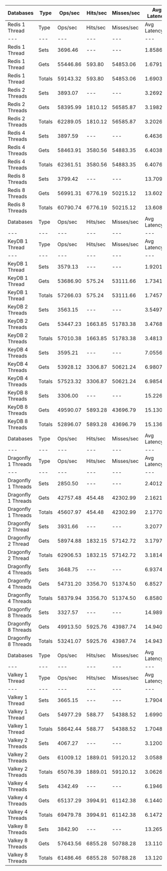 | Databases | Type | Ops/sec | Hits/sec | Misses/sec | Avg Latency | p50 Latency | p99 Latency | p99.9 Latency | KB/sec |
| --- | --- | --- | --- | --- | --- | --- | --- | --- | --- |
| Redis 1 Thread | Type | Ops/sec | Hits/sec | Misses/sec | Avg Latency | p50 Latency | p99 Latency | p99.9 Latency | KB/sec |
| --- | --- | --- | --- | --- | --- | --- | --- | --- | --- |
Redis 1 Thread | Sets | 3696.46 | --- | --- | 1.85863 | 1.63900 | 5.31100 | 29.69500 | 176.85 |
Redis 1 Thread | Gets | 55446.86 | 593.80 | 54853.06 | 1.67914 | 1.63100 | 3.66300 | 7.67900 | 2114.27 |
Redis 1 Thread | Totals | 59143.32 | 593.80 | 54853.06 | 1.69036 | 1.63100 | 3.69500 | 8.57500 | 2291.13 |
Redis 2 Threads | Sets | 3893.07 | --- | --- | 3.26927 | 3.08700 | 9.08700 | 13.75900 | 186.26 |
Redis 2 Threads | Gets | 58395.99 | 1810.12 | 56585.87 | 3.19823 | 3.05500 | 7.67900 | 13.56700 | 2232.50 |
Redis 2 Threads | Totals | 62289.05 | 1810.12 | 56585.87 | 3.20267 | 3.05500 | 7.74300 | 13.56700 | 2418.77 |
Redis 4 Threads | Sets | 3897.59 | --- | --- | 6.46360 | 6.01500 | 16.25500 | 23.67900 | 186.48 |
Redis 4 Threads | Gets | 58463.91 | 3580.56 | 54883.35 | 6.40388 | 5.98300 | 15.99900 | 23.67900 | 2243.73 |
Redis 4 Threads | Totals | 62361.51 | 3580.56 | 54883.35 | 6.40761 | 5.98300 | 15.99900 | 23.67900 | 2430.21 |
Redis 8 Threads | Sets | 3799.42 | --- | --- | 13.70925 | 12.67100 | 37.88700 | 67.58300 | 181.78 |
Redis 8 Threads | Gets | 56991.31 | 6776.19 | 50215.12 | 13.60228 | 12.60700 | 38.65500 | 68.09500 | 2203.26 |
Redis 8 Threads | Totals | 60790.74 | 6776.19 | 50215.12 | 13.60896 | 12.60700 | 38.65500 | 68.09500 | 2385.04 |
| Databases | Type | Ops/sec | Hits/sec | Misses/sec | Avg Latency | p50 Latency | p99 Latency | p99.9 Latency | KB/sec |
| --- | --- | --- | --- | --- | --- | --- | --- | --- | --- |
| KeyDB 1 Thread | Type | Ops/sec | Hits/sec | Misses/sec | Avg Latency | p50 Latency | p99 Latency | p99.9 Latency | KB/sec |
| --- | --- | --- | --- | --- | --- | --- | --- | --- | --- |
KeyDB 1 Thread | Sets | 3579.13 | --- | --- | 1.92012 | 1.71100 | 4.60700 | 34.04700 | 171.24 |
KeyDB 1 Thread | Gets | 53686.90 | 575.24 | 53111.66 | 1.73416 | 1.69500 | 3.71100 | 7.93500 | 2047.16 |
KeyDB 1 Thread | Totals | 57266.03 | 575.24 | 53111.66 | 1.74578 | 1.69500 | 3.74300 | 8.83100 | 2218.40 |
KeyDB 2 Threads | Sets | 3563.15 | --- | --- | 3.54975 | 3.27900 | 10.75100 | 15.99900 | 170.48 |
KeyDB 2 Threads | Gets | 53447.23 | 1663.85 | 51783.38 | 3.47683 | 3.23100 | 9.08700 | 15.87100 | 2043.34 |
KeyDB 2 Threads | Totals | 57010.38 | 1663.85 | 51783.38 | 3.48138 | 3.24700 | 9.15100 | 15.87100 | 2213.82 |
KeyDB 4 Threads | Sets | 3595.21 | --- | --- | 7.05568 | 6.52700 | 18.55900 | 27.77500 | 172.01 |
KeyDB 4 Threads | Gets | 53928.12 | 3306.87 | 50621.24 | 6.98073 | 6.49500 | 17.79100 | 27.77500 | 2069.68 |
KeyDB 4 Threads | Totals | 57523.32 | 3306.87 | 50621.24 | 6.98542 | 6.49500 | 17.91900 | 27.77500 | 2241.69 |
KeyDB 8 Threads | Sets | 3306.00 | --- | --- | 15.22676 | 14.20700 | 41.72700 | 67.58300 | 158.18 |
KeyDB 8 Threads | Gets | 49590.07 | 5893.28 | 43696.79 | 15.13038 | 14.14300 | 40.95900 | 67.58300 | 1917.11 |
KeyDB 8 Threads | Totals | 52896.07 | 5893.28 | 43696.79 | 15.13641 | 14.14300 | 40.95900 | 67.58300 | 2075.29 |
| Databases | Type | Ops/sec | Hits/sec | Misses/sec | Avg Latency | p50 Latency | p99 Latency | p99.9 Latency | KB/sec |
| --- | --- | --- | --- | --- | --- | --- | --- | --- | --- |
| Dragonfly 1 Threads | Type | Ops/sec | Hits/sec | Misses/sec | Avg Latency | p50 Latency | p99 Latency | p99.9 Latency | KB/sec |
| --- | --- | --- | --- | --- | --- | --- | --- | --- | --- |
Dragonfly 1 Threads | Sets | 2850.50 | --- | --- | 2.40129 | 1.85500 | 7.03900 | 39.42300 | 136.38 |
Dragonfly 1 Threads | Gets | 42757.48 | 454.48 | 42302.99 | 2.16210 | 1.85500 | 5.24700 | 9.15100 | 1630.39 |
Dragonfly 1 Threads | Totals | 45607.97 | 454.48 | 42302.99 | 2.17704 | 1.85500 | 5.27900 | 10.17500 | 1766.77 |
Dragonfly 2 Thread | Sets | 3931.66 | --- | --- | 3.20779 | 2.70300 | 11.71100 | 17.91900 | 188.11 |
Dragonfly 2 Thread | Gets | 58974.88 | 1832.15 | 57142.72 | 3.17973 | 2.70300 | 11.58300 | 18.43100 | 2254.65 |
Dragonfly 2 Thread | Totals | 62906.53 | 1832.15 | 57142.72 | 3.18149 | 2.70300 | 11.58300 | 18.43100 | 2442.76 |
Dragonfly 4 Threads | Sets | 3648.75 | --- | --- | 6.93746 | 6.43100 | 18.04700 | 26.23900 | 174.57 |
Dragonfly 4 Threads | Gets | 54731.20 | 3356.70 | 51374.50 | 6.85277 | 6.39900 | 17.66300 | 26.11100 | 2100.50 |
Dragonfly 4 Threads | Totals | 58379.94 | 3356.70 | 51374.50 | 6.85806 | 6.39900 | 17.66300 | 26.11100 | 2275.07 |
Dragonfly 8 Threads | Sets | 3327.57 | --- | --- | 14.98980 | 13.95100 | 43.00700 | 76.28700 | 159.21 |
Dragonfly 8 Threads | Gets | 49913.50 | 5925.76 | 43987.74 | 14.94021 | 13.88700 | 44.28700 | 76.28700 | 1929.59 |
Dragonfly 8 Threads | Totals | 53241.07 | 5925.76 | 43987.74 | 14.94331 | 13.88700 | 44.03100 | 76.28700 | 2088.80 |
| Databases | Type | Ops/sec | Hits/sec | Misses/sec | Avg Latency | p50 Latency | p99 Latency | p99.9 Latency | KB/sec |
| --- | --- | --- | --- | --- | --- | --- | --- | --- | --- |
| Valkey 1 Thread | Type | Ops/sec | Hits/sec | Misses/sec | Avg Latency | p50 Latency | p99 Latency | p99.9 Latency | KB/sec |
| --- | --- | --- | --- | --- | --- | --- | --- | --- | --- |
Valkey 1 Thread | Sets | 3665.15 | --- | --- | 1.79046 | 1.54300 | 3.80700 | 20.22300 | 175.36 |
Valkey 1 Thread | Gets | 54977.29 | 588.77 | 54388.52 | 1.69909 | 1.54300 | 3.35900 | 7.99900 | 2096.37 |
Valkey 1 Thread | Totals | 58642.44 | 588.77 | 54388.52 | 1.70480 | 1.54300 | 3.39100 | 8.51100 | 2271.72 |
Valkey 2 Threads | Sets | 4067.27 | --- | --- | 3.12001 | 2.92700 | 8.51100 | 13.56700 | 194.60 |
Valkey 2 Threads | Gets | 61009.12 | 1889.01 | 59120.12 | 3.05882 | 2.91100 | 7.58300 | 13.11900 | 2332.39 |
Valkey 2 Threads | Totals | 65076.39 | 1889.01 | 59120.12 | 3.06264 | 2.91100 | 7.67900 | 13.11900 | 2526.99 |
Valkey 4 Threads | Sets | 4342.49 | --- | --- | 6.19468 | 5.75900 | 15.35900 | 24.70300 | 207.76 |
Valkey 4 Threads | Gets | 65137.29 | 3994.91 | 61142.38 | 6.14409 | 5.72700 | 15.16700 | 22.39900 | 2499.87 |
Valkey 4 Threads | Totals | 69479.78 | 3994.91 | 61142.38 | 6.14725 | 5.72700 | 15.16700 | 22.52700 | 2707.64 |
Valkey 8 Threads | Sets | 3842.90 | --- | --- | 13.26550 | 12.35100 | 37.37500 | 69.11900 | 183.86 |
Valkey 8 Threads | Gets | 57643.56 | 6855.28 | 50788.28 | 13.11091 | 12.28700 | 35.58300 | 62.71900 | 2228.48 |
Valkey 8 Threads | Totals | 61486.46 | 6855.28 | 50788.28 | 13.12057 | 12.28700 | 35.58300 | 62.97500 | 2412.34 |

